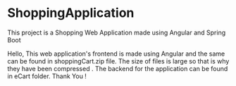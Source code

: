 # ShoppingApplication
This project is a Shopping Web Application made using Angular and Spring Boot

Hello,
    This web application's frontend is made using Angular and the same can be found in shoppingCart.zip file. The size of files is large so 
    that is why they have been compressed . The backend for the application can be found in eCart folder.
Thank You !
